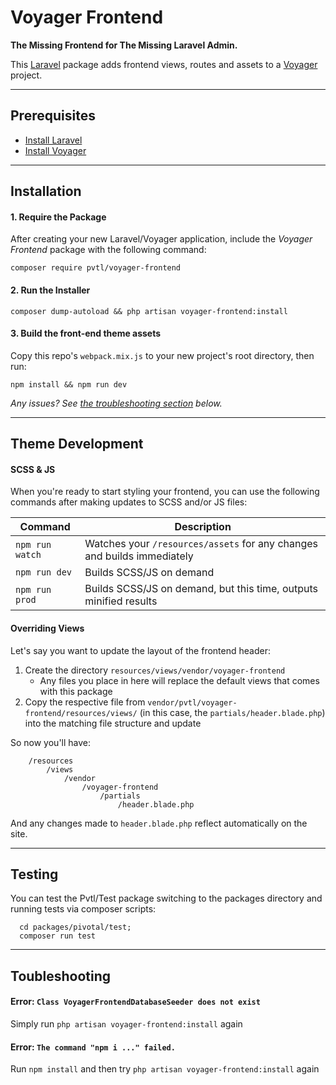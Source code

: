 # Voyager Frontend

__The Missing Frontend for The Missing Laravel Admin.__

This [Laravel](https://laravel.com/) package adds frontend views, routes and assets to a [Voyager](https://laravelvoyager.com/) project.

---

## Prerequisites

- [Install Laravel](https://laravel.com/docs/installation)
- [Install Voyager](https://github.com/the-control-group/voyager)

---

## Installation

#### 1. Require the Package

After creating your new Laravel/Voyager application, include the _Voyager Frontend_ package with the following command:

```
composer require pvtl/voyager-frontend
```

#### 2. Run the Installer

```
composer dump-autoload && php artisan voyager-frontend:install
```

#### 3. Build the front-end theme assets

Copy this repo's `webpack.mix.js` to your new project's root directory, then run:

```
npm install && npm run dev
```

_Any issues? See [the troubleshooting section](#Toubleshooting) below._

---

## Theme Development

#### SCSS & JS

When you're ready to start styling your frontend, you can use the following commands after making updates to SCSS and/or JS files:

| Command | Description |
| --- | --- |
| `npm run watch` | Watches your `/resources/assets` for any changes and builds immediately |
| `npm run dev` | Builds SCSS/JS on demand |
| `npm run prod` | Builds SCSS/JS on demand, but this time, outputs minified results |

#### Overriding Views

Let's say you want to update the layout of the frontend header:

1. Create the directory `resources/views/vendor/voyager-frontend`
    - Any files you place in here will replace the default views that comes with this package
1. Copy the respective file from `vendor/pvtl/voyager-frontend/resources/views/` (in this case, the `partials/header.blade.php`) into the matching file structure and update

So now you'll have:

```
    /resources
        /views
            /vendor
                /voyager-frontend
                    /partials
                        /header.blade.php
```

And any changes made to `header.blade.php` reflect automatically on the site.

---

## Testing

You can test the Pvtl/Test package switching to the packages directory and running tests via composer scripts:

```
  cd packages/pivotal/test;
  composer run test
```

---

## Toubleshooting

#### Error: `Class VoyagerFrontendDatabaseSeeder does not exist`

Simply run `php artisan voyager-frontend:install` again

#### Error: `The command "npm i ..." failed.`

Run `npm install` and then try `php artisan voyager-frontend:install` again
